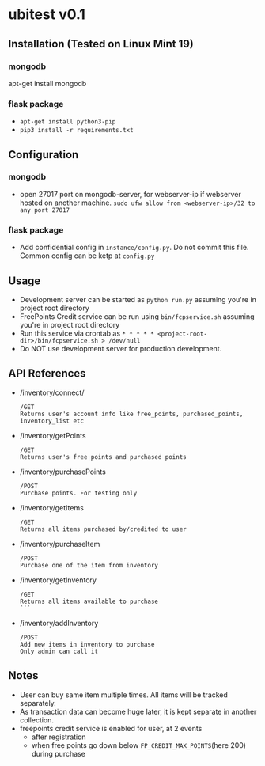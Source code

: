 # ubitest v0.1

## Installation (Tested on Linux Mint 19)


### mongodb
apt-get install mongodb

### flask package
- `apt-get install python3-pip`
- `pip3 install -r requirements.txt`


## Configuration

### mongodb
- open 27017 port on mongodb-server, for webserver-ip if webserver hosted on another machine. `sudo ufw allow from <webserver-ip>/32 to any port 27017`

### flask package
- Add confidential config in `instance/config.py`. Do not commit this file. Common config can be ketp at `config.py`


## Usage
- Development server can be started as `python run.py` assuming you're in project root directory
- FreePoints Credit service can be run using `bin/fcpservice.sh` assuming you're in project root directory
- Run this service via crontab as `* * * * * <project-root-dir>/bin/fcpservice.sh > /dev/null`
- Do NOT use development server for production development.



## API References

- /inventory/connect/
    ```
    /GET
    Returns user's account info like free_points, purchased_points, inventory_list etc
    ```

- /inventory/getPoints
    ```
    /GET
    Returns user's free points and purchased points
    ```

- /inventory/purchasePoints
    ```
    /POST
    Purchase points. For testing only
    ```

- /inventory/getItems
    ```
    /GET
    Returns all items purchased by/credited to user
    ```

- /inventory/purchaseItem
    ```
    /POST
    Purchase one of the item from inventory
    ```

- /inventory/getInventory
    ````
    /GET
    Returns all items available to purchase
    ```

- /inventory/addInventory
    ```
    /POST
    Add new items in inventory to purchase
    Only admin can call it
    ```



## Notes
- User can buy same item multiple times. All items will be tracked separately.
- As transaction data can become huge later, it is kept separate in another collection.
- freepoints credit service is enabled for user, at 2 events
    - after registration
    - when free points go down below `FP_CREDIT_MAX_POINTS`(here 200) during purchase


